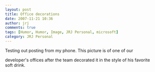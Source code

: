 ```yaml
---
layout: post
title: Office decorations
date: 2007-11-21 10:36
author: jrj
comments: true
tags: [Humor, Humor, Image, JRJ Personal, microsoft]
category: JRJ Personal
---
```

<p class="mobile-photo">Testing out posting from my phone. This picture is of one of our</p>
developer's offices after the team decorated it in the style of his
favorite soft drink.

